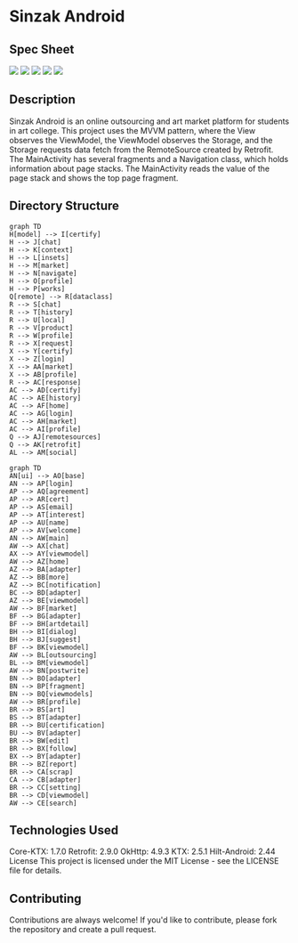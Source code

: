 # Sinzak Android

## Spec Sheet

<p>
<img src="https://img.shields.io/badge/Core--KTX-1.7.0-green">
    <img src="https://img.shields.io/badge/Retrofit-2.9.0-red">
    <img src="https://img.shields.io/badge/OkHttp-4.9.3-blue">
    <img src="https://img.shields.io/badge/KTX-2.5.1-yellow">
    <img src="https://img.shields.io/badge/HiltAndroid-2.44-orange">
</p>

## Description

Sinzak Android is an online outsourcing and art market platform for students in art college. This project uses the MVVM pattern, where the View observes the ViewModel, the ViewModel observes the Storage, and the Storage requests data fetch from the RemoteSource created by Retrofit. The MainActivity has several fragments and a Navigation class, which holds information about page stacks. The MainActivity reads the value of the page stack and shows the top page fragment.

## Directory Structure
```mermaid
graph TD
H[model] --> I[certify]
H --> J[chat]
H --> K[context]
H --> L[insets]
H --> M[market]
H --> N[navigate]
H --> O[profile]
H --> P[works]
Q[remote] --> R[dataclass]
R --> S[chat]
R --> T[history]
R --> U[local]
R --> V[product]
R --> W[profile]
R --> X[request]
X --> Y[certify]
X --> Z[login]
X --> AA[market]
X --> AB[profile]
R --> AC[response]
AC --> AD[certify]
AC --> AE[history]
AC --> AF[home]
AC --> AG[login]
AC --> AH[market]
AC --> AI[profile]
Q --> AJ[remotesources]
Q --> AK[retrofit]
AL --> AM[social]
```


```mermaid
graph TD
AN[ui] --> AO[base]
AN --> AP[login]
AP --> AQ[agreement]
AP --> AR[cert]
AP --> AS[email]
AP --> AT[interest]
AP --> AU[name]
AP --> AV[welcome]
AN --> AW[main]
AW --> AX[chat]
AX --> AY[viewmodel]
AW --> AZ[home]
AZ --> BA[adapter]
AZ --> BB[more]
AZ --> BC[notification]
BC --> BD[adapter]
AZ --> BE[viewmodel]
AW --> BF[market]
BF --> BG[adapter]
BF --> BH[artdetail]
BH --> BI[dialog]
BH --> BJ[suggest]
BF --> BK[viewmodel]
AW --> BL[outsourcing]
BL --> BM[viewmodel]
AW --> BN[postwrite]
BN --> BO[adapter]
BN --> BP[fragment]
BN --> BQ[viewmodels]
AW --> BR[profile]
BR --> BS[art]
BS --> BT[adapter]
BR --> BU[certification]
BU --> BV[adapter]
BR --> BW[edit]
BR --> BX[follow]
BX --> BY[adapter]
BR --> BZ[report]
BR --> CA[scrap]
CA --> CB[adapter]
BR --> CC[setting]
BR --> CD[viewmodel]
AW --> CE[search]

```


## Technologies Used

Core-KTX: 1.7.0
Retrofit: 2.9.0
OkHttp: 4.9.3
KTX: 2.5.1
Hilt-Android: 2.44
License
This project is licensed under the MIT License - see the LICENSE file for details.

## Contributing

Contributions are always welcome! If you'd like to contribute, please fork the repository and create a pull request.
